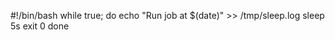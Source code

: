 #!/bin/bash
while true; do
        echo "Run job at $(date)" >> /tmp/sleep.log
       sleep 5s
       exit 0
done
